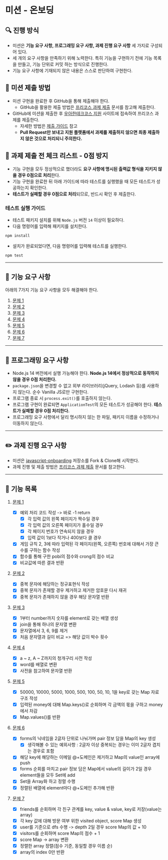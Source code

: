 # 미션 - 온보딩

## 🔍 진행 방식

- 미션은 **기능 요구 사항, 프로그래밍 요구 사항, 과제 진행 요구 사항** 세 가지로 구성되어 있다.
- 세 개의 요구 사항을 만족하기 위해 노력한다. 특히 기능을 구현하기 전에 기능 목록을 만들고, 기능 단위로 커밋 하는 방식으로 진행한다.
- 기능 요구 사항에 기재되지 않은 내용은 스스로 판단하여 구현한다.

## 📮 미션 제출 방법

- 미션 구현을 완료한 후 GitHub을 통해 제출해야 한다.
  - GitHub을 활용한 제출 방법은 [프리코스 과제 제출](https://github.com/woowacourse/woowacourse-docs/tree/master/precourse) 문서를 참고해
    제출한다.
- GitHub에 미션을 제출한 후 [우아한테크코스 지원](https://apply.techcourse.co.kr) 사이트에 접속하여 프리코스 과제를 제출한다.
  - 자세한 방법은 [제출 가이드](https://github.com/woowacourse/woowacourse-docs/tree/master/precourse#제출-가이드) 참고
  - **Pull Request만 보내고 지원 플랫폼에서 과제를 제출하지 않으면 최종 제출하지 않은 것으로 처리되니 주의한다.**

## 🚨 과제 제출 전 체크 리스트 - 0점 방지

- 기능 구현을 모두 정상적으로 했더라도 **요구 사항에 명시된 출력값 형식을 지키지 않을 경우 0점으로 처리**한다.
- 기능 구현을 완료한 뒤 아래 가이드에 따라 테스트를 실행했을 때 모든 테스트가 성공하는지 확인한다.
- **테스트가 실패할 경우 0점으로 처리**되므로, 반드시 확인 후 제출한다.

### 테스트 실행 가이드

- 테스트 패키지 설치를 위해 `Node.js` 버전 `14` 이상이 필요하다.
- 다음 명령어를 입력해 패키지를 설치한다.

```bash
npm install
```

- 설치가 완료되었다면, 다음 명령어를 입력해 테스트를 실행한다.

```bash
npm test
```

---

## 🚀 기능 요구 사항

아래의 7가지 기능 요구 사항을 모두 해결해야 한다.

1. [문제 1](docs/PROBLEM1.md)
2. [문제 2](docs/PROBLEM2.md)
3. [문제 3](docs/PROBLEM3.md)
4. [문제 4](docs/PROBLEM4.md)
5. [문제 5](docs/PROBLEM5.md)
6. [문제 6](docs/PROBLEM6.md)
7. [문제 7](docs/PROBLEM7.md)

---

## 🎯 프로그래밍 요구 사항

- Node.js 14 버전에서 실행 가능해야 한다. **Node.js 14에서 정상적으로 동작하지 않을 경우 0점 처리한다.**
- `package.json`을 변경할 수 없고 외부 라이브러리(jQuery, Lodash 등)를 사용하지 않는다. 순수 Vanilla JS로만 구현한다.
- 프로그램 종료 시 `process.exit()`를 호출하지 않는다.
- 프로그램 구현이 완료되면 `ApplicationTest`의 모든 테스트가 성공해야 한다. **테스트가 실패할 경우 0점 처리한다.**
- 프로그래밍 요구 사항에서 달리 명시하지 않는 한 파일, 패키지 이름을 수정하거나 이동하지 않는다.

---

## ✏️ 과제 진행 요구 사항

- 미션은 [javascript-onboarding](https://github.com/woowacourse-precourse/javascript-onboarding) 저장소를 Fork & Clone해 시작한다.
- 과제 진행 및 제출 방법은 [프리코스 과제 제출](https://github.com/woowacourse/woowacourse-docs/tree/master/precourse) 문서를 참고한다.

---

## 📝 기능 목록

1. [문제 1](src/problem1.js)

   - [x] 예외 처리 코드 작성 -> 바로 -1 return
     - [x] 각 입력 값의 왼쪽 페이지가 짝수일 경우
     - [x] 각 입력 값의 오른쪽 페이지가 홀수일 경우
     - [x] 각 페이지 번호가 연속되지 않을 경우
     - [x] 입력 값이 1보다 작거나 400보다 클 경우
   - [x] 게임 규칙 2, 3에 따라 입력된 각 페이지(왼쪽, 오른쪽) 번호에 대해서 가장 큰 수를 구하는 함수 작성
   - [x] 함수를 통해 구한 pobi의 점수와 crong의 점수 비교
   - [x] 비교값에 따른 결과 반환

2. [문제 2](src/problem2.js)
   - [x] 중복 문자에 해당하는 정규표현식 작성
   - [x] 중복 문자가 존재할 경우 제거하고 제거한 암호문 다시 재귀
   - [x] 중복 문자가 존재하지 않을 경우 해당 문자열 반환
3. [문제 3](src/problem3.js)
   - [x] 1부터 number까지 숫자를 element로 갖는 배열 생성
   - [x] join을 통해 하나의 문자열 변환
   - [x] 문자열에서 3, 6, 9를 제거
   - [x] 처음 문자열과 길이 비교 => 해당 값이 박수 횟수
4. [문제 4](src/problem4.js)
   - [x] a ~ z, A ~ Z까지의 청개구리 사전 작성
   - [x] word를 배열로 변환
   - [x] 사전을 참고하여 문자열 반환
5. [문제 5](src/problem5.js)
   - [x] 50000, 10000, 5000, 1000, 500, 100, 50, 10, 1을 key로 갖는 Map 자료구조 작성
   - [x] 입력된 money에 대해 Map.keys()로 순회하며 각 금액의 몫을 구하고 money에서 차감
   - [x] Map.values()를 반환
6. [문제 6](src/problem6.js)
   - [x] forms의 닉네임을 2글자 단위로 나눠가며 pair 정보 담을 Map의 key 생성
     - [x] 생각해볼 수 있는 예외사항 : 2글자 이상 중복되는 경우는 이미 2글자 겹치는 경우로 포함
   - [x] 해당 key에 해당하는 이메일 @+도메인은 제거하고 Map의 value인 array에 push
   - [x] forms 순회를 마치고 pair 정보 담은 Map에서 value의 길이가 2일 경우 element들을 모두 Set에 add
   - [x] Set을 Array화 하고 정렬 수행
   - [x] 정렬된 배열에 element마다 @+도메인 추가해 반환
7. [문제 7](src/problem7.js)
   - [x] friends를 순회하며 각 친구 관계를 key, value & value, key로 저장(value는 array)
   - [x] 각 key 값에 대해 방문 여부 위한 visited object, score Map 생성
   - [x] user를 기준으로 dfs 수행 -> depth 2일 경우 score Map의 값 + 10
   - [x] visitors를 순회하며 score Map의 점수 + 1
   - [x] score Map -> array 변환
   - [x] 정렬한 array 정렬(점수 기준, 동일할 경우 이름 순)
   - [x] array의 index 0만 반환

